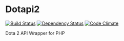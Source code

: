 # Dotapi2
[![Build Status](https://travis-ci.org/Sjaakmoes/Dotapi2.svg?branch=master)](https://travis-ci.org/Sjaakmoes/Dotapi2)
[![Dependency Status](https://www.versioneye.com/user/projects/5723bcb6ba37ce0031fc1f6d/badge.svg?style=flat)](https://www.versioneye.com/user/projects/5723bcb6ba37ce0031fc1f6d)
[![Code Climate](https://codeclimate.com/github/Sjaakmoes/Dotapi2/badges/gpa.svg)](https://codeclimate.com/github/Sjaakmoes/Dotapi2)

Dota 2 API Wrapper for PHP

